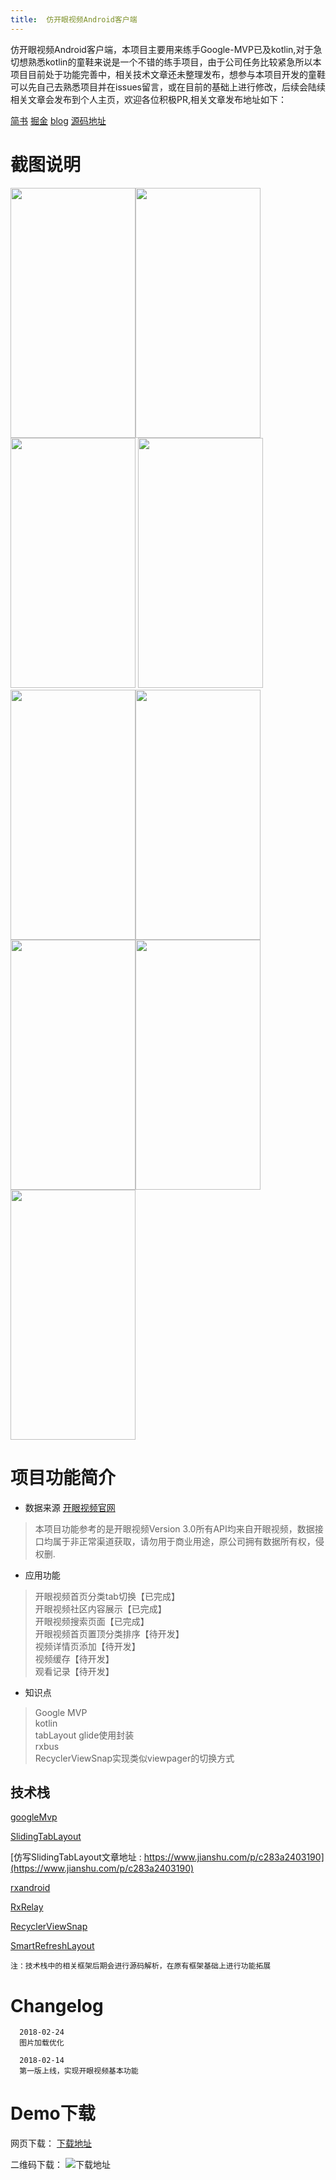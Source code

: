 ```yaml
---
title:	仿开眼视频Android客户端
---
```


仿开眼视频Android客户端，本项目主要用来练手Google-MVP已及kotlin,对于急切想熟悉kotlin的童鞋来说是一个不错的练手项目，由于公司任务比较紧急所以本项目目前处于功能完善中，相关技术文章还未整理发布，想参与本项目开发的童鞋可以先自己去熟悉项目并在issues留言，或在目前的基础上进行修改，后续会陆续相关文章会发布到个人主页，欢迎各位积极PR,相关文章发布地址如下：

[简书](https://www.jianshu.com/u/e687a486a27c)
[掘金](https://juejin.im/user/57102c3c71cfe40067537379/posts)
[blog](http://liuzheng.space/#blog)
[源码地址](https://github.com/momentslz/Eyepetizer)


# 截图说明
<img width="200" height="400" src="https://github.com/momentslz/Eyepetizer/blob/master/img/shouye-faxian.png?raw=true"/><img width="200" height="400" src="https://github.com/momentslz/Eyepetizer/blob/master/img/shouye-guanggao.png?raw=true"/><img width="200" height="400" src="https://github.com/momentslz/Eyepetizer/blob/master/img/shouye-tuijian.png?raw=true"/>
<img width="200" height="400" src="https://github.com/momentslz/Eyepetizer/blob/master/img/guanzhu.png?raw=true"/><img width="200" height="400" src="https://github.com/momentslz/Eyepetizer/blob/master/img/sousuo-error.png?raw=true"/><img width="200" height="400" src="https://github.com/momentslz/Eyepetizer/blob/master/img/sousuo-succ.png?raw=true"/>
<img width="200" height="400" src="https://github.com/momentslz/Eyepetizer/blob/master/img/sousuo.png?raw=true"/><img width="200" height="400" src="https://github.com/momentslz/Eyepetizer/blob/master/img/tongzhi.png?raw=true"/><img width="200" height="400" src="https://github.com/momentslz/Eyepetizer/blob/master/img/wode.png?raw=true"/>

# 项目功能简介
* 数据来源 [开眼视频官网](http://www.kaiyanapp.com/)

> 本项目功能参考的是开眼视频Version 3.0所有API均来自开眼视频，数据接口均属于非正常渠道获取，请勿用于商业用途，原公司拥有数据所有权，侵权删.

* 应用功能

> 开眼视频首页分类tab切换【已完成】  
  开眼视频社区内容展示【已完成】    
  开眼视频搜索页面【已完成】     
  开眼视频首页置顶分类排序【待开发】   
  视频详情页添加【待开发】   
  视频缓存【待开发】   
  观看记录【待开发】
  
* 知识点

> Google MVP   
  kotlin   
  tabLayout
  glide使用封装   
  rxbus   
  RecyclerViewSnap实现类似viewpager的切换方式   
  
  
## 技术栈

[googleMvp](https://github.com/googlesamples/android-architecture)

[SlidingTabLayout](https://github.com/H07000223/FlycoTabLayout/blob/master/README_CN.md)

[仿写SlidingTabLayout文章地址 : https://www.jianshu.com/p/c283a2403190](https://www.jianshu.com/p/c283a2403190)

[rxandroid](https://github.com/ReactiveX/RxAndroid)

[RxRelay](https://github.com/JakeWharton/RxRelay)

[RecyclerViewSnap](https://github.com/rubensousa/RecyclerViewSnap)

[SmartRefreshLayout](https://github.com/scwang90/SmartRefreshLayout)

```
注：技术栈中的相关框架后期会进行源码解析，在原有框架基础上进行功能拓展
```

# Changelog

```
  2018-02-24   
  图片加载优化   
  
  2018-02-14   
  第一版上线，实现开眼视频基本功能 
```

# Demo下载

网页下载：
[下载地址](https://www.pgyer.com/O4Pf)

二维码下载：
![下载地址](https://www.pgyer.com/app/qrcode/O4Pf)
